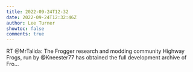 ```yaml
---
title: 2022-09-24T12-32
date: 2022-09-24T12:32:46Z
author: Lee Turner
showtoc: false
comments: true
---
```


RT @MrTalida: The Frogger research and modding community Highway Frogs, run by @Kneester77 has obtained the full development archive of Fro…

